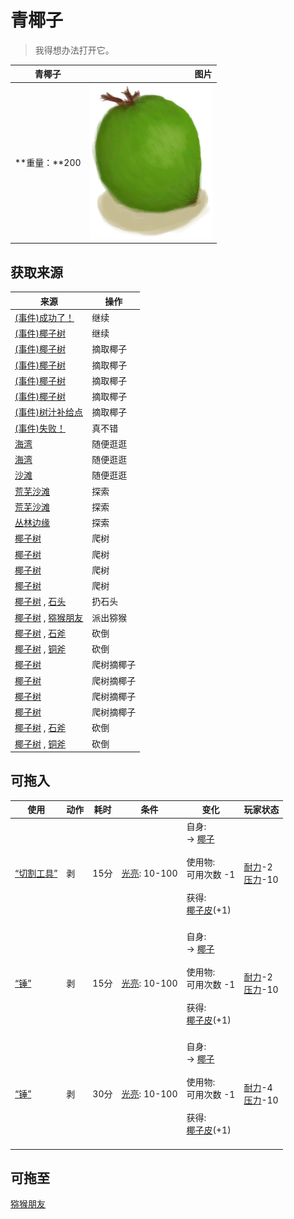 # 青椰子  
> 我得想办法打开它。  
  
  青椰子  |   图片   
 ----  |  ----:   
 **重量：**200  |  ![](Sprite/CoconutHusked.png)   
  
## 获取来源  
来源  |  操作  
----  |  ----  
[(事件)成功了！](Event_CoconutHit.md)  |  继续  
[(事件)椰子树](Event_PalmTree.md)  |  继续  
[(事件)椰子树](Event_PalmTree1.md)  |  摘取椰子  
[(事件)椰子树](Event_PalmTree2.md)  |  摘取椰子  
[(事件)椰子树](Event_PalmTree3.md)  |  摘取椰子  
[(事件)椰子树](Event_PalmTree4.md)  |  摘取椰子  
[(事件)树汁补给点](Event_SapStation.md)  |  摘取椰子  
[(事件)失败！](Event_SwimmingFailed.md)  |  真不错  
[海湾](Bay.md)  |  随便逛逛  
[海湾](Bay.md)  |  随便逛逛  
[沙滩](Beach.md)  |  随便逛逛  
[荒芜沙滩](DesolateBeach.md)  |  探索  
[荒芜沙滩](DesolateBeach.md)  |  探索  
[丛林边缘](Outskirts.md)  |  探索  
[椰子树](PalmTreeNew.md)  |  爬树  
[椰子树](PalmTreeNew.md)  |  爬树  
[椰子树](PalmTreeNew.md)  |  爬树  
[椰子树](PalmTreeNew.md)  |  爬树  
[椰子树](PalmTreeNew.md) , [石头](Stone.md)  |  扔石头  
[椰子树](PalmTreeNew.md) , [猕猴朋友](MacaqueFriend.md)  |  派出猕猴  
[椰子树](PalmTree_IH.md) , [石斧](StoneAxe.md)  |  砍倒  
[椰子树](PalmTree_IH.md) , [铜斧](AxeCopper.md)  |  砍倒  
[椰子树](PalmTree_Unique.md)  |  爬树摘椰子  
[椰子树](PalmTree_Unique.md)  |  爬树摘椰子  
[椰子树](PalmTree_Unique.md)  |  爬树摘椰子  
[椰子树](PalmTree_Unique.md)  |  爬树摘椰子  
[椰子树](PalmTree_Unique.md) , [石斧](StoneAxe.md)  |  砍倒  
[椰子树](PalmTree_Unique.md) , [铜斧](AxeCopper.md)  |  砍倒  
## 可拖入  
使用  |  动作  |  耗时  |  条件  |  变化  |  玩家状态  
----  |  ----  |  ----  |  ----  |  ----  |  ----  
[“切割工具”](tag_Cutter.md)  |  剥  |  15分  |  [光亮](Light.md): 10-100  |  自身:<br>→ [椰子](Coconut.md)<br><br>使用物:<br>可用次数  -1<br><br>获得:<br>[椰子皮](CoconutHusk.md)(+1)<br><br>  |  [耐力](Stamina.md)-2<br>[压力](Stress.md)-10  
[“锤”](tag_Axe.md)  |  剥  |  15分  |  [光亮](Light.md): 10-100  |  自身:<br>→ [椰子](Coconut.md)<br><br>使用物:<br>可用次数  -1<br><br>获得:<br>[椰子皮](CoconutHusk.md)(+1)<br><br>  |  [耐力](Stamina.md)-2<br>[压力](Stress.md)-10  
[“锤”](tag_Hammer.md)  |  剥  |  30分  |  [光亮](Light.md): 10-100  |  自身:<br>→ [椰子](Coconut.md)<br><br>使用物:<br>可用次数  -1<br><br>获得:<br>[椰子皮](CoconutHusk.md)(+1)<br><br>  |  [耐力](Stamina.md)-4<br>[压力](Stress.md)-10  
## 可拖至  
[猕猴朋友](MacaqueFriend.md)  
